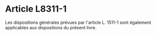 # Article L8311-1

 

Les dispositions générales prévues par l'article L. 1511-1 sont également applicables aux dispositions du présent livre.